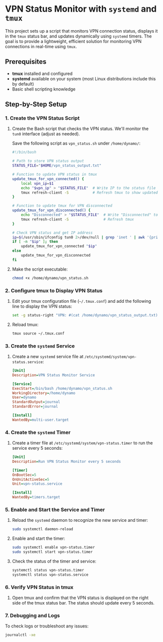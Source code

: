 # VPN Status Monitor with `systemd` and `tmux`

This project sets up a script that monitors VPN connection status, displays it in the `tmux` status bar, and updates dynamically using `systemd` timers. The goal is to provide a lightweight, efficient solution for monitoring VPN connections in real-time using `tmux`.

## Prerequisites
- **tmux** installed and configured
- **systemd** available on your system (most Linux distributions include this by default)
- Basic shell scripting knowledge

## Step-by-Step Setup

### 1. Create the VPN Status Script

1. Create the Bash script that checks the VPN status. We'll monitor the `tun0` interface (adjust as needed).

    Save the following script as `vpn_status.sh` under `/home/dynamo/`:

    ```bash
    #!/bin/bash

    # Path to store VPN status output
    STATUS_FILE="$HOME/vpn_status_output.txt"

    # Function to update VPN status in tmux
    update_tmux_for_vpn_connected() {
        local vpn_ip=$1
        echo "$vpn_ip" > "$STATUS_FILE"  # Write IP to the status file
        tmux refresh-client -S           # Refresh tmux to show updated status
    }

    # Function to update tmux for VPN disconnected
    update_tmux_for_vpn_disconnected() {
        echo "Disconnected" > "$STATUS_FILE"  # Write "Disconnected" to the status file
        tmux refresh-client -S                # Refresh tmux
    }

    # Check VPN status and get IP address
    ip=$(/usr/sbin/ifconfig tun0 2>/dev/null | grep 'inet ' | awk '{print $2}')
    if [ -n "$ip" ]; then
        update_tmux_for_vpn_connected "$ip"
    else
        update_tmux_for_vpn_disconnected
    fi
    ```

2. Make the script executable:
    ```bash
    chmod +x /home/dynamo/vpn_status.sh
    ```

### 2. Configure tmux to Display VPN Status

1. Edit your tmux configuration file (`~/.tmux.conf`) and add the following line to display the VPN status:

    ```bash
    set -g status-right "VPN: #(cat /home/dynamo/vpn_status_output.txt) | #(whoami)@#(hostname -s)"
    ```

2. Reload tmux:
    ```bash
    tmux source ~/.tmux.conf
    ```

### 3. Create the `systemd` Service

1. Create a new `systemd` service file at `/etc/systemd/system/vpn-status.service`:

    ```ini
    [Unit]
    Description=VPN Status Monitor Service

    [Service]
    ExecStart=/bin/bash /home/dynamo/vpn_status.sh
    WorkingDirectory=/home/dynamo
    User=dynamo
    StandardOutput=journal
    StandardError=journal

    [Install]
    WantedBy=multi-user.target
    ```

### 4. Create the `systemd` Timer

1. Create a timer file at `/etc/systemd/system/vpn-status.timer` to run the service every 5 seconds:

    ```ini
    [Unit]
    Description=Run VPN Status Monitor every 5 seconds

    [Timer]
    OnBootSec=5
    OnUnitActiveSec=5
    Unit=vpn-status.service

    [Install]
    WantedBy=timers.target
    ```

### 5. Enable and Start the Service and Timer

1. Reload the `systemd` daemon to recognize the new service and timer:
    ```bash
    sudo systemctl daemon-reload
    ```

2. Enable and start the timer:
    ```bash
    sudo systemctl enable vpn-status.timer
    sudo systemctl start vpn-status.timer
    ```

3. Check the status of the timer and service:
    ```bash
    systemctl status vpn-status.timer
    systemctl status vpn-status.service
    ```

### 6. Verify VPN Status in tmux

1. Open tmux and confirm that the VPN status is displayed on the right side of the tmux status bar. The status should update every 5 seconds.

### 7. Debugging and Logs

To check logs or troubleshoot any issues:
```bash
journalctl -xe

